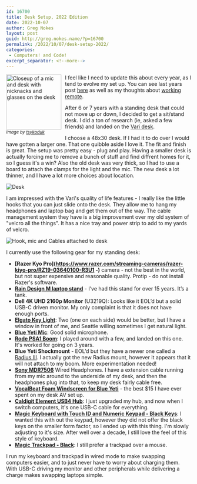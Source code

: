 ```yaml
---
id: 16700
title: Desk Setup, 2022 Edition
date: 2022-10-07
author: Greg Nokes
layout: post
guid: http://greg.nokes.name/?p=16700
permalink: /2022/10/07/desk-setup-2022/
categories:
 - Computers! and Code!
excerpt_separator: <!--more-->
---
```


<div style="float: left; padding: 0 10px 10px 0;"><img src="/binaries/2022/10/IMG_0098.png" width="150" alt="Closeup of a mic and desk with nicknacks and glasses on the desk"><br />
<sub><i>Image by <a href="https://twitter.com/tsykoduk">tsykoduk</a></i></sub></div>

I feel like I need to update this about every year, as I tend to evolve my set up. You can see last years post [here](https://greg.nokes.name/2021/07/21/desk-setup-2021-edition/) as well as my thoughts about [working remote](https://greg.nokes.name/2020/03/03/working-remote/). 

After 6 or 7 years with a standing desk that could not move up or down, I decided to get a sit/stand desk. I did a ton of research (ie, asked a few friends) and landed on the [Vari desk](https://www.vari.com/electric-standing-desk-48x30/FD-ESD4830.html).

<!--more-->

I choose a 48x30 desk. If I had it to do over I would have gotten a larger one. That one quibble aside I love it. The fit and finish is great. The setup was pretty easy - plug and play. Having a smaller desk is actually forcing me to remove a bunch of stuff and find diffrent homes for it, so I guess it's a win? Also the old desk was very thick, so I had to use a board to attach the clamps for the light and the mic. The new desk a lot thinner, and I have a lot more choices about location.

![Desk](/binaries/2022/10/IMG_0095.png)

I am impressed with the Vari's quality of life features - I really like the little hooks that you can just slide onto the desk. They allow me to hang my headphones and laptop bag and get them out of the way. The cable management system they have is a big improvement over my old system of "velcro all the things". It has a nice tray and power strip to add to my yards of velcro.

![Hook, mic and Cables attached to desk](/binaries/2022/10/IMG_0097.png)

I currently use the following gear for my standing desk:

* **[Razer Kyo Pro](https://www.razer.com/streaming-cameras/razer-kiyo-pro/RZ19-03640100-R3U1 -)** camera - not the best in the world, but not super expensive and reasonable quality. Protip - do not install Razer's software.
* **[Rain Design M laptop stand](https://www.raindesigninc.com/mstand.html)** - I’ve had this stand for over 15 years. It’s a tank.
* **Dell 4K UHD 2160p Monitor** (U3219Q):  Looks like it EOL’d but a solid USB-C driven monitor. My only complaint is that it does not have enough ports.
* **[Elgato Key Light](https://www.elgato.com/en/key-light)**: Two (one on each side) would be better, but I have a window in front of me, and Seattle willing sometimes I get natural light.
* **[Blue Yeti Mic](https://www.bluemic.com/en-us/products/yeti)**: Good solid microphone.
* **[Rode PSA1 Boom](https://www.rode.com/accessories/stands/psa1)**: I played around with a few, and landed on this one. It's worked for going on 3 years.
* **Blue Yeti Shockmount** - EOL’d but they have a newer one called a [Radius III](https://www.bluemic.com/en-us/accessories/). I actually got the new Radius mount, however it appears that it will not attach to my boom. More experimentation needed!
* **[Sony MDR7506](https://pro.sony/ue_US/products/headphones/mdr-7506)** Wired Headphones. I have a extension cable running from my mic around to the underside of my desk, and then the headphones plug into that, to keep my desk fairly cable free.
* **[VocalBeat Foam Windscreen for Blue Yeti](http://www.vocalbeat.com/blue-yeti-foam-windscreen/)** - the best $15 I have ever spent on my desk AV set up.
* **[Caldigit Element USB4 Hub](https://www.caldigit.com/thunderbolt-4-element-hub/ )**: I just upgraded my hub, and now when I switch computers, it's one USB-C cable for everything.
* **[Magic Keyboard with Touch ID and Numeric Keypad - Black Keys](https://www.apple.com/shop/product/MMMR3LL/A/magic-keyboard-with-touch-id-and-numeric-keypad-for-mac-models-with-apple-silicon-us-english-black-keys?fnode=6a430d47b93f38524f561d8aa842d9235be5e5a84b23a9c06d91fd618ca1d4fc65faa5552a9c7e632bf49532b7d1843362c53a2aced0a6af0f4ad7922d4d1f8959192615172f6b2787efe357a9524721f70f417a4208ec2886f3060b0e612da4)**: I wanted this with out the keypad, however they did not offer the black keys on the smaller form factor, so I ended up with this thing. I'm slowly adjusting to it's size. After well over a decade, I still love the feel of this style of keyboard.
* **[Magic Trackpad - Black](https://www.apple.com/shop/product/MMMP3AM/A/magic-trackpad-black-multi-touch-surface?fnode=6a430d47b93f38524f561d8aa842d9235be5e5a84b23a9c06d91fd618ca1d4fc65faa5552a9c7e632bf49532b7d1843362c53a2aced0a6af0f4ad7922d4d1f8959192615172f6b2787efe357a9524721f70f417a4208ec2886f3060b0e612da4)**: I still prefer a trackpad over a mouse.

I run my keyboard and trackpad in wired mode to make swapping computers easier, and to just never have to worry about charging them. With USB-C driving my monitor and other peripherals while delivering a charge makes swapping laptops simple.

